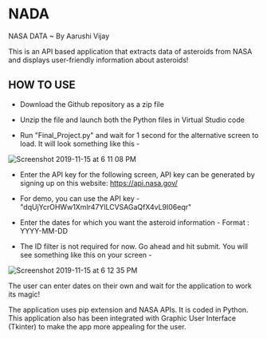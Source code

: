 # NADA

NASA DATA 
 ~ By Aarushi Vijay

This is an API based application that extracts data of asteroids from NASA and displays user-friendly information about asteroids!

## HOW TO USE 

- Download the Github repository as a zip file

- Unzip the file and launch both the Python files in Virtual Studio code

- Run "Final_Project.py" and wait for 1 second for the alternative screen to load. It will look something like this - 

![Screenshot 2019-11-15 at 6 11 08 PM](https://user-images.githubusercontent.com/52317352/68989990-bc07fa00-081b-11ea-9fa1-cf75c682a7be.png)

- Enter the API key for the following screen, API key can be generated by signing up on this website: https://api.nasa.gov/ 

- For demo, you can use the API key - "dqUjYcrOHWw1Xmlr47YlLCVSAGaQfX4vL9I06eqr"

- Enter the dates for which you want the asteroid information - Format : YYYY-MM-DD 

- The ID filter is not required for now. Go ahead and hit submit. You will see something like this on your screen - 

![Screenshot 2019-11-15 at 6 12 35 PM](https://user-images.githubusercontent.com/52317352/68990042-6f70ee80-081c-11ea-89ed-07be12026182.png)


The user can enter dates on their own and wait for the application to work its magic!

The application uses pip extension and NASA APIs. It is coded in Python. This application also has been integrated with Graphic User Interface (Tkinter) to make the app more appealing for the user.


